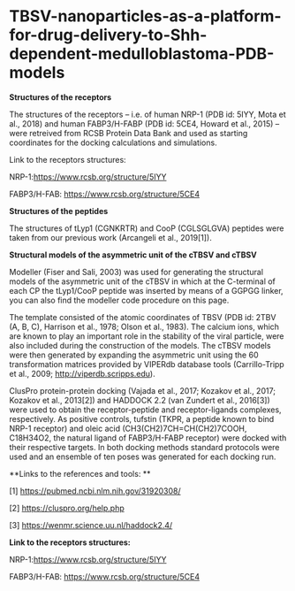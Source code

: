 # TBSV-nanoparticles-as-a-platform-for-drug-delivery-to-Shh-dependent-medulloblastoma-PDB-models

**Structures of the receptors**

The structures of the receptors – i.e. of human NRP-1 (PDB id: 5IYY, Mota et al., 2018) and human FABP3/H-FABP (PDB id: 5CE4, Howard et al., 2015) – were retreived from RCSB Protein Data Bank and used as starting coordinates for the docking calculations and simulations. 

Link to the receptors structures:

NRP-1:https://www.rcsb.org/structure/5IYY

FABP3/H-FAB: https://www.rcsb.org/structure/5CE4

**Structures of the peptides**

The structures of tLyp1 (CGNKRTR) and CooP (CGLSGLGVA) peptides were taken from our previous work (Arcangeli et al., 2019[1]). 

**Structural models of the asymmetric unit of the cTBSV and cTBSV**

Modeller (Fiser and Sali, 2003) was used for generating the structural models of the asymmetric unit of the cTBSV in which at the C-terminal of each CP the tLyp1/CooP peptide was inserted by means of a GGPGG linker, you can also find the modeller code procedure on this page. 

The template consisted of the atomic coordinates of TBSV (PDB id: 2TBV (A, B, C), Harrison et al., 1978; Olson et al., 1983). The calcium ions, which are known to play an important role in the stability of the viral particle, were also included during the construction of the models. The cTBSV models were then generated by expanding the asymmetric unit using the 60 transformation matrices provided by VIPERdb database tools (Carrillo-Tripp et al., 2009; http://viperdb.scripps.edu). 

ClusPro protein-protein docking (Vajada et al., 2017; Kozakov et al., 2017; Kozakov et al., 2013[2]) and HADDOCK 2.2 (van Zundert et al., 2016[3]) were used to obtain the receptor-peptide and receptor-ligands complexes, respectively. As positive controls, tufstin (TKPR, a peptide known to bind NRP-1 receptor) and oleic acid (CH3(CH2)7CH=CH(CH2)7COOH, C18H34O2, the natural ligand of FABP3/H-FABP receptor) were docked with their respective targets. In both docking methods standard protocols were used and an ensemble of ten poses was generated for each docking run. 


**Links to the references and tools: **

[1] https://pubmed.ncbi.nlm.nih.gov/31920308/

[2] https://cluspro.org/help.php

[3] https://wenmr.science.uu.nl/haddock2.4/

**Link to the receptors structures:**

NRP-1:https://www.rcsb.org/structure/5IYY

FABP3/H-FAB: https://www.rcsb.org/structure/5CE4
